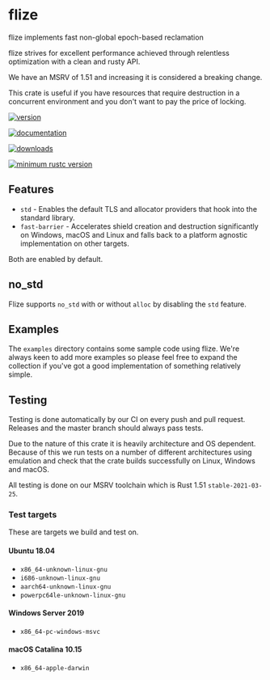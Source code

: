 # flize

flize implements fast non-global epoch-based reclamation

flize strives for excellent performance achieved through relentless optimization with a clean and rusty API.

We have an MSRV of 1.51 and increasing it is considered a breaking change.

This crate is useful if you have resources that require destruction
in a concurrent environment and you don't want to pay the price of locking.

[![version](https://img.shields.io/crates/v/flize)](https://crates.io/crates/flize)

[![documentation](https://docs.rs/flize/badge.svg)](https://docs.rs/flize)

[![downloads](https://img.shields.io/crates/d/flize)](https://crates.io/crates/flize)

[![minimum rustc version](https://img.shields.io/badge/rustc-1.51+-orange.svg)](https://crates.io/crates/flize)

## Features

- `std` - Enables the default TLS and allocator providers that hook into the standard library.
- `fast-barrier` - Accelerates shield creation and destruction significantly on Windows, macOS and Linux and
falls back to a platform agnostic implementation on other targets.

Both are enabled by default.

## no_std

Flize supports `no_std` with or without `alloc` by disabling the `std` feature.

## Examples

The `examples` directory contains some sample code using flize.
We're always keen to add more examples so please feel free to expand
the collection if you've got a good implementation of something relatively simple.

## Testing

Testing is done automatically by our CI on every push and pull request.
Releases and the master branch should always pass tests.

Due to the nature of this crate it is heavily architecture and OS dependent.
Because of this we run tests on a number of different architectures using emulation
and check that the crate builds successfully on Linux, Windows and macOS.

All testing is done on our MSRV toolchain which is Rust 1.51 `stable-2021-03-25`.

### Test targets

These are targets we build and test on.

#### Ubuntu 18.04

- `x86_64-unknown-linux-gnu`
- `i686-unknown-linux-gnu`
- `aarch64-unknown-linux-gnu`
- `powerpc64le-unknown-linux-gnu`

#### Windows Server 2019

- `x86_64-pc-windows-msvc`

#### macOS Catalina 10.15

- `x86_64-apple-darwin`
